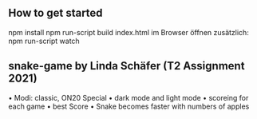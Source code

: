 ## How to get started

npm install
npm run-script build
index.html im Browser öffnen
zusätzlich: npm run-script watch


## snake-game by Linda Schäfer (T2 Assignment 2021)

•	Modi: classic, ON20 Special
•	dark mode and light mode
•	scoreing for each game
•	best Score
•	Snake becomes faster with numbers of apples




